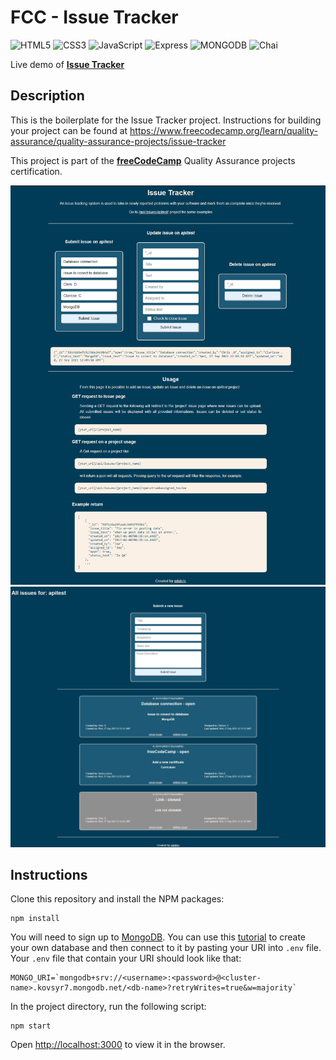# FCC - Issue Tracker

![HTML5](https://img.shields.io/badge/html5-%23E34F26.svg?style=for-the-badge&logo=html5&logoColor=white)
![CSS3](https://img.shields.io/badge/css3-%231572B6.svg?style=for-the-badge&logo=css3&logoColor=white)
![JavaScript](https://img.shields.io/badge/javascript-%23323330.svg?style=for-the-badge&logo=javascript&logoColor=%23F7DF1E)
![Express](https://img.shields.io/badge/Express%20js-000000?style=for-the-badge&logo=express&logoColor=white)
![MONGODB](https://img.shields.io/badge/MongoDB-4EA94B?style=for-the-badge&logo=mongodb&logoColor=white)
![Chai](https://img.shields.io/badge/chai-A30701?style=for-the-badge&logo=chai&logoColor=white)

Live demo of **[Issue Tracker](https://boilerplate-project-issuetracker.odakris.repl.co/)**

## Description

This is the boilerplate for the Issue Tracker project. Instructions for building your project can be found at https://www.freecodecamp.org/learn/quality-assurance/quality-assurance-projects/issue-tracker

This project is part of the **[freeCodeCamp](https://www.freecodecamp.org/learn/quality-assurance/)** Quality Assurance projects certification.

<p align="center">
  <img src="./public/images/issue-tracker1.png">
  <img src="./public/images/issue-tracker2.png">
</p>

## Instructions

Clone this repository and install the NPM packages:

```
npm install
```

You will need to sign up to [MongoDB](<[https://account.mongodb.com/account/login?signedOut=true](https://account.mongodb.com/account/login)>). You can use this [tutorial](https://www.freecodecamp.org/news/get-started-with-mongodb-atlas/) to create your own database and then connect to it by pasting your URI into `.env` file. Your `.env` file that contain your URI should look like that:

```
MONGO_URI=`mongodb+srv://<username>:<password>@<cluster-name>.kovsyr7.mongodb.net/<db-name>?retryWrites=true&w=majority`
```

In the project directory, run the following script:

```
npm start
```

Open [http://localhost:3000](http://localhost:3000) to view it in the browser.
